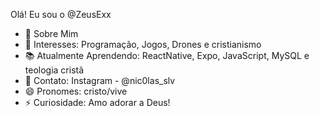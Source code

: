 Olá! Eu sou o @ZeusExx

- 🚀 Sobre Mim
- 🎯 Interesses: Programação, Jogos, Drones e cristianismo
- 📚 Atualmente Aprendendo: ReactNative, Expo, JavaScript, MySQL e teologia cristã
- 📱 Contato: Instagram - @nic0las_slv
-  😄 Pronomes: cristo/vive
-  ⚡ Curiosidade: Amo adorar a Deus!
